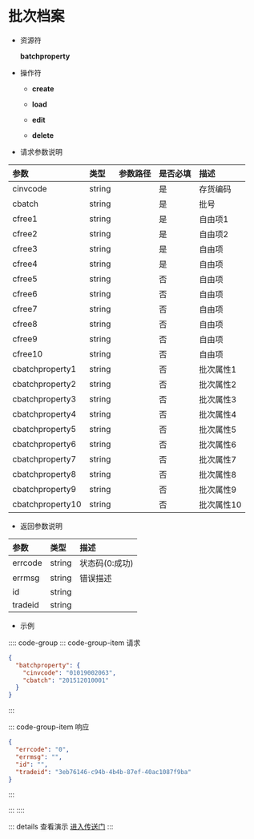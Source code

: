 # 批次档案

- 资源符

  **batchproperty**
  
- 操作符

  - **create** <Badge type="tip" text="v1" vertical="top" />

  - **load** <Badge type="tip" text="v2" vertical="top" />

  - **edit** <Badge type="tip" text="v2" vertical="top" />

  - **delete** <Badge type="tip" text="v2" vertical="top" />

- 请求参数说明

|参数				|类型	|参数路径	|是否必填	|描述					|
|:-					|:-		|:-			|:-			|:-						|
|cinvcode			|string |			|是			|存货编码				|
|cbatch				|string |			|是			|批号					|
|cfree1				|string	|			|是			|自由项1					|
|cfree2				|string	|			|是			|自由项2					|
|cfree3				|string	|			|是			|自由项					|
|cfree4				|string	|			|是			|自由项					|
|cfree5				|string	|			|否			|自由项					|
|cfree6				|string	|			|否			|自由项					|
|cfree7				|string	|			|否			|自由项					|
|cfree8				|string	|			|否			|自由项					|
|cfree9				|string	|			|否			|自由项					|
|cfree10			|string	|			|否			|自由项					|
|cbatchproperty1	|string	|			|否			|批次属性1				|
|cbatchproperty2	|string	|			|否			|批次属性2				|
|cbatchproperty3	|string	|			|否			|批次属性3				|
|cbatchproperty4	|string	|			|否			|批次属性4				|
|cbatchproperty5	|string	|			|否			|批次属性5				|
|cbatchproperty6	|string	|			|否			|批次属性6				|
|cbatchproperty7	|string	|			|否			|批次属性7				|
|cbatchproperty8	|string	|			|否			|批次属性8				|
|cbatchproperty9	|string	|			|否			|批次属性9				|
|cbatchproperty10	|string	|			|否			|批次属性10				|

- 返回参数说明

|参数   |类型     |描述           |
|:-     |:-       |:-            |
|errcode|string   |状态码(0:成功) |
|errmsg |string   |错误描述       |
|id     |string   |               |
|tradeid|string   |               |

- 示例

:::: code-group
::: code-group-item 请求

```json
{
  "batchproperty": {
    "cinvcode": "01019002063",
    "cbatch": "201512010001"
  }
}
```

:::

::: code-group-item 响应

```json
{
  "errcode": "0",
  "errmsg": "",
  "id": "",
  "tradeid": "3eb76146-c94b-4b4b-87ef-40ac1087f9ba"
}
```

:::

:::
::::

::: details 查看演示
[进入传送门](http://47.117.141.19/gif/aa_bank.gif)
:::
